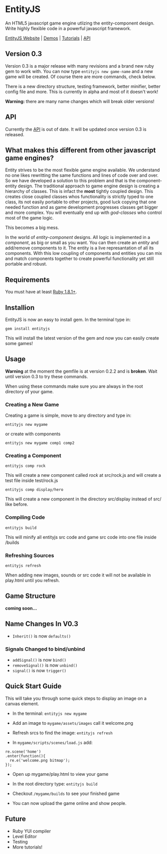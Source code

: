 # EntityJS
An HTML5 javascript game engine utlizing the entity-component design. Write highly flexible code in a powerful javascript framework.

[EntityJS Website](http://entityjs.com) | [Demos](http://entityjs.com/demos) | [Tutorials](http://entityjs.com/tutorials) | [API](http://entityjs.com/api)

## Version 0.3

Version 0.3 is a major release with many revisions and a brand new ruby gem to work with. You can now type `entityjs new game-name` and a new game will be created. Of course there are more commands, check below.

There is a new directory structure, testing framework, better minifier, better config file and more. This is currently in alpha and most of it doesn't work!

**Warning:** there are many name changes which will break older versions!

## API
Currently the [API](http://entityjs.com/api) is out of date. It will be updated once version 0.3 is released.

## What makes this different from other javascript game engines?
Entity strives to be the most flexible game engine available. We understand no one likes rewritting the same functions and lines of code over and over. So we have developed a solution to this problem and that is the component-entity design. The traditional approach to game engine design is creating a hierarchy of classes. This is infact the **most** tightly coupled design. This creates close coupled classes whos functionality is strictly typed to one class, its not easily portable to other projects, good luck copying that one needed function and as game development progresses classes get bigger and more complex. You will eventually end up with *god-classes* who control most of the game logic.

This becomes a big mess.

In the world of *entity-component* designs. All logic is implemented in a *component*, as big or small as you want. You can then create an *entity* and add/remove components to it. The entity is a live represantation of all its components. With this low coupling of components and entities you can mix and match components together to create powerful functionality yet still portable and robust.

## Requirements

You must have at least [Ruby 1.8.1+](http://rubyinstaller.org/).

## Installion

EntityJS is now an easy to install gem. In the terminal type in:

`gem install entityjs`

This will install the latest version of the gem and now you can easily create some games!


## Usage

**Warning** at the moment the gemfile is at version 0.2.2 and is **broken**. Wait until version 0.3 to try these commands.

When using these commands make sure you are always in the root directory of your game.

### Creating a New Game

Creating a game is simple, move to any directory and type in:

`entityjs new mygame`

or create with components

`entityjs new mygame comp1 comp2`

### Creating a Component

`entityjs comp rock`

This will create a new component called *rock* at src/rock.js and will create a test file inside test/rock.js

`entityjs comp display/hero`

This will create a new component in the directory src/display instead of src/ like before.

### Compiling Code

`entityjs build`

This will minify all entityjs src code and game src code into one file inside /builds

### Refreshing Sources

`entityjs refresh`

When adding new images, sounds or src code it will not be available in play.html until you refresh.

## Game Structure

**coming soon...**

## Name Changes In V0.3

* `Inherit()` is now `defaults()`

### Signals Changed to bind/unbind

* `addSignal()` is now `bind()`
* `removeSignal()` is now `unbind()`
* `signal()` is now `trigger()`

## Quick Start Guide
This will take you through some quick steps to display an image on a canvas element.

* In the terminal:
`entityjs new mygame`

* Add an image to `mygame/assets/images` call it welcome.png

* Refresh srcs to find the image: `entityjs refresh`

* In `mygame/scripts/scenes/load.js` add:

```
re.scene('home')
.enter(function(){
  re.e('welcome.png bitmap');
});
```

* Open up mygame/play.html to view your game

* In the root directory type: `entityjs build`

* Checkout `/mygame/builds` to see your finished game

* You can now upload the game online and show people.

## Future
* Ruby YUI compiler
* Level Editor
* Testing
* More tutorials!